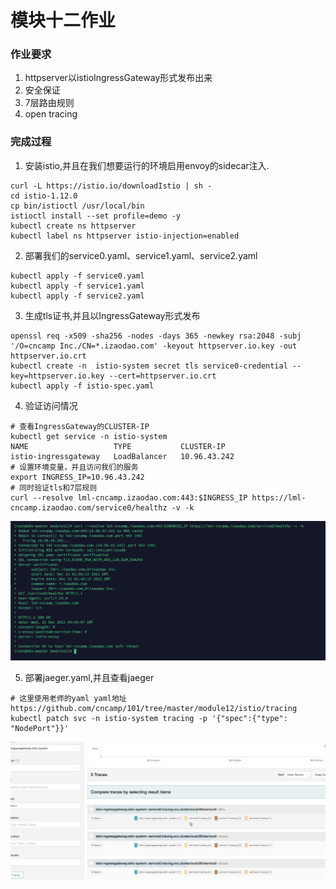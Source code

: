 # 模块十二作业

### 作业要求

1. httpserver以istioIngressGateway形式发布出来
2. 安全保证
3. 7层路由规则
4. open tracing

### 完成过程

1. 安装istio,并且在我们想要运行的环境启用envoy的sidecar注入.
```
curl -L https://istio.io/downloadIstio | sh -
cd istio-1.12.0
cp bin/istioctl /usr/local/bin
istioctl install --set profile=demo -y
kubectl create ns httpserver
kubectl label ns httpserver istio-injection=enabled
```

2. 部署我们的service0.yaml、service1.yaml、service2.yaml
```
kubectl apply -f service0.yaml
kubectl apply -f service1.yaml
kubectl apply -f service2.yaml
```
3. 生成tls证书,并且以IngressGateway形式发布
``` 
openssl req -x509 -sha256 -nodes -days 365 -newkey rsa:2048 -subj '/O=cncamp Inc./CN=*.izaodao.com' -keyout httpserver.io.key -out httpserver.io.crt
kubectl create -n  istio-system secret tls service0-credential --key=httpserver.io.key --cert=httpserver.io.crt
kubectl apply -f istio-spec.yaml
```
4. 验证访问情况
``` 
# 查看IngressGateway的CLUSTER-IP
kubectl get service -n istio-system 
NAME                   TYPE           CLUSTER-IP
istio-ingressgateway   LoadBalancer   10.96.43.242
# 设置环境变量，并且访问我们的服务
export INGRESS_IP=10.96.43.242
# 同时验证tls和7层规则
curl --resolve lml-cncamp.izaodao.com:443:$INGRESS_IP https://lml-cncamp.izaodao.com/service0/healthz -v -k
```
![]()![作业](./image/gateway.png)

5. 部署jaeger.yaml,并且查看jaeger
``` 
# 这里使用老师的yaml yaml地址https://github.com/cncamp/101/tree/master/module12/istio/tracing
kubectl patch svc -n istio-system tracing -p '{"spec":{"type": "NodePort"}}'
```
![]()![作业](./image/jaeger.png)
